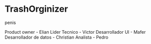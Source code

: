 # TrashOrginizer

penis


Product owner - Elian
Lider Tecnico - Victor
Desarrollador UI - Mafer
Desarrollador de datos - Christian
Analista - Pedro


